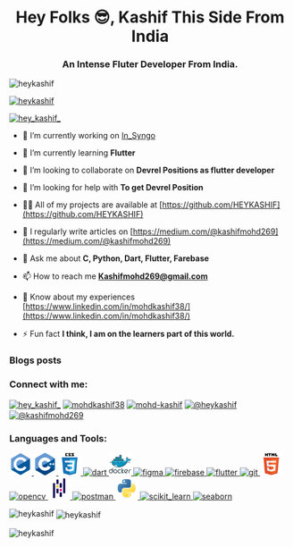 <h1 align="center">Hey Folks 😎, Kashif This Side From India</h1>
<h3 align="center">An Intense Fluter Developer From India.</h3>

<p align="left"> <img src="https://komarev.com/ghpvc/?username=heykashif&label=Profile%20views&color=0e75b6&style=flat" alt="heykashif" /> </p>

<p align="left"> <a href="https://github.com/ryo-ma/github-profile-trophy"><img src="https://github-profile-trophy.vercel.app/?username=heykashif" alt="heykashif" /></a> </p>

<p align="left"> <a href="https://twitter.com/hey_kashif_" target="blank"><img src="https://img.shields.io/twitter/follow/hey_kashif_?logo=twitter&style=for-the-badge" alt="hey_kashif_" /></a> </p>

- 🔭 I’m currently working on [In_Syngo](https://github.com/HEYKASHIF/in_syngo)

- 🌱 I’m currently learning **Flutter**

- 👯 I’m looking to collaborate on **Devrel Positions as flutter developer**

- 🤝 I’m looking for help with **To get Devrel Position**

- 👨‍💻 All of my projects are available at [https://github.com/HEYKASHIF](https://github.com/HEYKASHIF)

- 📝 I regularly write articles on [https://medium.com/@kashifmohd269](https://medium.com/@kashifmohd269)

- 💬 Ask me about **C, Python, Dart, Flutter, Farebase**

- 📫 How to reach me **Kashifmohd269@gmail.com**

- 📄 Know about my experiences [https://www.linkedin.com/in/mohdkashif38/](https://www.linkedin.com/in/mohdkashif38/)

- ⚡ Fun fact **I think, I am on the learners part of this world.**

### Blogs posts
<!-- BLOG-POST-LIST:START -->
<!-- BLOG-POST-LIST:END -->

<h3 align="left">Connect with me:</h3>
<p align="left">
<a href="https://twitter.com/hey_kashif_" target="blank"><img align="center" src="https://raw.githubusercontent.com/rahuldkjain/github-profile-readme-generator/master/src/images/icons/Social/twitter.svg" alt="hey_kashif_" height="30" width="40" /></a>
<a href="https://linkedin.com/in/mohdkashif38" target="blank"><img align="center" src="https://raw.githubusercontent.com/rahuldkjain/github-profile-readme-generator/master/src/images/icons/Social/linked-in-alt.svg" alt="mohdkashif38" height="30" width="40" /></a>
<a href="https://stackoverflow.com/users/20217356/mohd-kashif?tab=profile" target="blank"><img align="center" src="https://raw.githubusercontent.com/rahuldkjain/github-profile-readme-generator/master/src/images/icons/Social/stack-overflow.svg" alt="mohd-kashif" height="30" width="40" /></a>
<a href="https://hashnode.com/@heykashif" target="blank"><img align="center" src="https://raw.githubusercontent.com/rahuldkjain/github-profile-readme-generator/master/src/images/icons/Social/hashnode.svg" alt="@heykashif" height="30" width="40" /></a>
<a href="https://medium.com/@kashifmohd269" target="blank"><img align="center" src="https://raw.githubusercontent.com/rahuldkjain/github-profile-readme-generator/master/src/images/icons/Social/medium.svg" alt="@kashifmohd269" height="30" width="40" /></a>
</p>

<h3 align="left">Languages and Tools:</h3>
<p align="left"> <a href="https://www.cprogramming.com/" target="_blank" rel="noreferrer"> <img src="https://raw.githubusercontent.com/devicons/devicon/master/icons/c/c-original.svg" alt="c" width="40" height="40"/> </a> <a href="https://www.w3schools.com/cpp/" target="_blank" rel="noreferrer"> <img src="https://raw.githubusercontent.com/devicons/devicon/master/icons/cplusplus/cplusplus-original.svg" alt="cplusplus" width="40" height="40"/> </a> <a href="https://www.w3schools.com/css/" target="_blank" rel="noreferrer"> <img src="https://raw.githubusercontent.com/devicons/devicon/master/icons/css3/css3-original-wordmark.svg" alt="css3" width="40" height="40"/> </a> <a href="https://dart.dev" target="_blank" rel="noreferrer"> <img src="https://www.vectorlogo.zone/logos/dartlang/dartlang-icon.svg" alt="dart" width="40" height="40"/> </a> <a href="https://www.docker.com/" target="_blank" rel="noreferrer"> <img src="https://raw.githubusercontent.com/devicons/devicon/master/icons/docker/docker-original-wordmark.svg" alt="docker" width="40" height="40"/> </a> <a href="https://www.figma.com/" target="_blank" rel="noreferrer"> <img src="https://www.vectorlogo.zone/logos/figma/figma-icon.svg" alt="figma" width="40" height="40"/> </a> <a href="https://firebase.google.com/" target="_blank" rel="noreferrer"> <img src="https://www.vectorlogo.zone/logos/firebase/firebase-icon.svg" alt="firebase" width="40" height="40"/> </a> <a href="https://flutter.dev" target="_blank" rel="noreferrer"> <img src="https://www.vectorlogo.zone/logos/flutterio/flutterio-icon.svg" alt="flutter" width="40" height="40"/> </a> <a href="https://git-scm.com/" target="_blank" rel="noreferrer"> <img src="https://www.vectorlogo.zone/logos/git-scm/git-scm-icon.svg" alt="git" width="40" height="40"/> </a> <a href="https://www.w3.org/html/" target="_blank" rel="noreferrer"> <img src="https://raw.githubusercontent.com/devicons/devicon/master/icons/html5/html5-original-wordmark.svg" alt="html5" width="40" height="40"/> </a> <a href="https://opencv.org/" target="_blank" rel="noreferrer"> <img src="https://www.vectorlogo.zone/logos/opencv/opencv-icon.svg" alt="opencv" width="40" height="40"/> </a> <a href="https://pandas.pydata.org/" target="_blank" rel="noreferrer"> <img src="https://raw.githubusercontent.com/devicons/devicon/2ae2a900d2f041da66e950e4d48052658d850630/icons/pandas/pandas-original.svg" alt="pandas" width="40" height="40"/> </a> <a href="https://postman.com" target="_blank" rel="noreferrer"> <img src="https://www.vectorlogo.zone/logos/getpostman/getpostman-icon.svg" alt="postman" width="40" height="40"/> </a> <a href="https://www.python.org" target="_blank" rel="noreferrer"> <img src="https://raw.githubusercontent.com/devicons/devicon/master/icons/python/python-original.svg" alt="python" width="40" height="40"/> </a> <a href="https://scikit-learn.org/" target="_blank" rel="noreferrer"> <img src="https://upload.wikimedia.org/wikipedia/commons/0/05/Scikit_learn_logo_small.svg" alt="scikit_learn" width="40" height="40"/> </a> <a href="https://seaborn.pydata.org/" target="_blank" rel="noreferrer"> <img src="https://seaborn.pydata.org/_images/logo-mark-lightbg.svg" alt="seaborn" width="40" height="40"/> </a> </p>

<p><img align="left" src="https://github-readme-stats.vercel.app/api/top-langs?username=heykashif&show_icons=true&locale=en&layout=compact" alt="heykashif" /></p>

<p>&nbsp;<img align="center" src="https://github-readme-stats.vercel.app/api?username=heykashif&show_icons=true&locale=en" alt="heykashif" /></p>

<p><img align="center" src="https://github-readme-streak-stats.herokuapp.com/?user=heykashif&" alt="heykashif" /></p>
